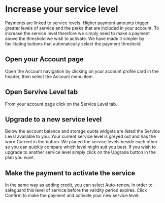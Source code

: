 <!-- DB -->
# Increase your service level
Payments are linked to service levels. Higher payment amounts trigger greater levels of service and the perks that are included in your account. To increase the service level therefore we simply need to make a payment above the threshold we wish to activate. We have made it simpler by facilitating buttons that automatically select the payment threshold.

## Open your Account page
Open the Account navigation by clicking on your account profile card in the header, then select the Account menu item.

## Open Servive Level tab
From your account page click on the Service Level tab.

## Upgrade to a new service level
Below the account balance and storage quota widgets are listed the Service Levsl available to you. Your current service level is greyed out and has the word Current in the button. We placed the service levels beside each other so you can quickly compare which level might suit you best. If you wish to upgrade to another service level simply click on the Upgrade button in the plan you want.

## Make the payment to activate the service
In the same way as adding credit, you can select Auto-renew, in order to safeguard this level of service before the validity period expires. Click Confirm to make the payment and activate your new service level.

